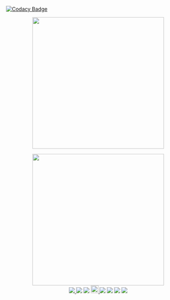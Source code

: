 
[![Codacy Badge](https://api.codacy.com/project/badge/Grade/63237ff0135c496ea630a55eada1af69)](https://app.codacy.com/manual/gentleman_0109/leetcode-googtech?utm_source=github.com&utm_medium=referral&utm_content=YUbuntu0109/leetcode-googtech&utm_campaign=Badge_Grade_Dashboard)

<p align="center">
	<a href="http://algorithm.show/"><img src="https://yubuntu0109.github.io/2020/06/21/image-repo/leetcode-googtech-logo.PNG" width="360"></a>

<p align="center">
    <img src="https://yubuntu0109.github.io/2020/06/21/image-repo/wechat-GoogTech.png" width="360">
    </br>
    <a rel="travis-ci" href="https://travis-ci.com/github/YUbuntu0109/leetcode-googtech">
	    <img src="https://travis-ci.com/YUbuntu0109/leetcode-googtech.svg?branch=master"></img>
    </a>
    <img src="https://img.shields.io/github/commit-activity/m/YUbuntu0109/leetcode-googtech?color=ff69b4"></img>
    <img src="https://img.shields.io/github/license/YUbuntu0109/leetcode-googtech.svg"></img>
    <a rel="license" href="http://creativecommons.org/licenses/by-nc-sa/4.0/">
        <img alt="知识共享许可协议" style="border-width:0" height="21" src="https://i.creativecommons.org/l/by-nc-sa/4.0/88x31.png"/>
    </a>
    <img src="https://img.shields.io/github/repo-size/YUbuntu0109/leetcode-googtech"></img>
    <img src="https://img.shields.io/github/stars/YUbuntu0109/leetcode-googtech.svg"></img>
    <img src="https://img.shields.io/github/forks/YUbuntu0109/leetcode-googtech.svg"></img>
    <img src="https://img.shields.io/github/watchers/YUbuntu0109/leetcode-googtech.svg"></img>
</p>

<!-- 记得设计贡献方案后修改 href -->
<!--
<p align="center">
    <a href="https://ishacker.net/about/">✋ Hey bro let's make the algorithm to understand easily</a>
</p>
-->
